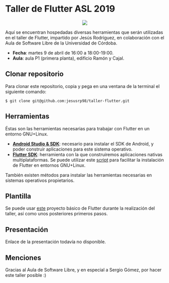 # Taller de Flutter ASL 2019

<p align="center">
  <img src="https://upload.wikimedia.org/wikipedia/commons/1/17/Google-flutter-logo.png">
</p>

Aquí se encuentran hospedadas diversas herramientas que serán utilizadas en el taller de Flutter, impartido por Jesús Rodríguez, en colaboración con el Aula de Software Libre de la Universidad de Córdoba.

* **Fecha**: martes 9 de abril de 16:00 a 18:00-19:00.
* **Aula**: aula P1 (primera planta), edificio Ramón y Cajal.

## Clonar repositorio
Para clonar este repositorio, copia y pega en una ventana de la terminal el siguiente comando:
```
$ git clone git@github.com:jesusrp98/taller-flutter.git
```

## Herramientas
Éstas son las herramientas necesarias para trabajar con Flutter en un entorno GNU+Linux.
* [**Android Studio & SDK**](https://developer.android.com/studio/install#linux): necesario para instalar el SDK de Android, y poder construir aplicaciones para este sistema operativo.
* [**Flutter SDK**](https://flutter.dev/docs/get-started/install/linux): herramienta con la que construiremos aplicaciones nativas multiplataformas. Se puede utilizar este [script](https://github.com/jesusrp98/taller-flutter/blob/master/flutter.sh) para facilitar la instalación de Flutter en entornos GNU+Linux.

También existen métodos para instalar las herramientas necesarias en sistemas operativos propietarios.

## Plantilla
Se puede usar [este](https://github.com/jesusrp98/taller-flutter/tree/master/taller_plantilla) proyecto básico de Flutter durante la realización del taller, así como unos posteriores primeros pasos.

## Presentación
Enlace de la presentación todavía no disponible.

## Menciones
Gracias al Aula de Software Libre, y en especial a Sergio Gómez, por hacer este taller posible :)
